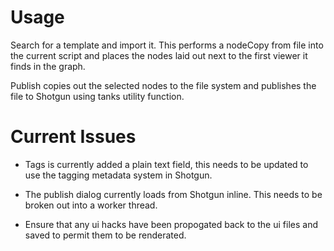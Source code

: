 Usage
=====

Search for a template and import it. This performs a nodeCopy from file into the
current script and places the nodes laid out next to the first viewer it finds in
the graph.

Publish copies out the selected nodes to the file system and publishes the file to
Shotgun using tanks utility function.


Current Issues
==============

* Tags is currently added a plain text field, this needs to be updated to use the
  tagging metadata system in Shotgun.

* The publish dialog currently loads from Shotgun inline. This needs to be broken
  out into a worker thread.

* Ensure that any ui hacks have been propogated back to the ui files and saved to
  permit them to be renderated.

